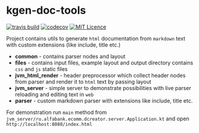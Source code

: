 # kgen-doc-tools

[![travis build](https://travis-ci.org/alfa-laboratory/kgen-doc-tools.svg?branch=master)](https://travis-ci.org/alfa-laboratory/kgen-doc-tools)
[![codecov](https://codecov.io/gh/alfa-laboratory/kgen-doc-tools/branch/master/graph/badge.svg)](https://codecov.io/gh/alfa-laboratory/kgen-doc-tools)
[![MIT Licence](https://badges.frapsoft.com/os/mit/mit.svg?v=103)](https://opensource.org/licenses/mit-license.php)

Project contains utils to generate `html` documentation from `markdown` text with custom extensions (like include, title etc.)

* __common__ - contains parser nodes and layout
* __files__ - contains input files, example layout and output directory contains `css` and `js` static files
* __jvm_html_render__ - header preprocessor which collect header nodes from parser and render it to `html` text by passing layout
* __jvm_server__ - simple server to demonstrate possibilities with live parser reloading and editing text in `web`
* __parser__ - custom markdown parser with extensions like include, title etc.

For demonstration run `main` method from `jvm_server/ru.alfabank.ecomm.dcreator.server.Application.kt` and open `http://localhost:8080/index.html`

 
